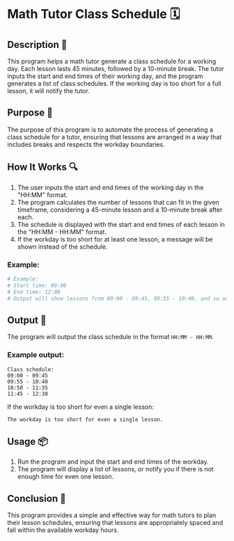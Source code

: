 # Math Tutor Class Schedule 🗓️

## Description 📝

This program helps a math tutor generate a class schedule for a working day.
Each lesson lasts 45 minutes, followed by a 10-minute break.
The tutor inputs the start and end times of their working day, and the program generates a list of class schedules.
If the working day is too short for a full lesson, it will notify the tutor.

## Purpose 🎯

The purpose of this program is to automate the process of generating a class schedule for a tutor, ensuring that lessons are arranged in a way that includes breaks and respects the workday boundaries.

## How It Works 🔍

1. The user inputs the start and end times of the working day in the "HH:MM" format.
2. The program calculates the number of lessons that can fit in the given timeframe, considering a 45-minute lesson and a 10-minute break after each.
3. The schedule is displayed with the start and end times of each lesson in the "HH:MM - HH:MM" format.
4. If the workday is too short for at least one lesson, a message will be shown instead of the schedule.

### Example:

```python
# Example:
# Start time: 09:00
# End time: 12:00
# Output will show lessons from 09:00 - 09:45, 09:55 - 10:40, and so on
```

## Output 📜

The program will output the class schedule in the format `HH:MM - HH:MM`.

### Example output:

```
Class schedule:
09:00 - 09:45
09:55 - 10:40
10:50 - 11:35
11:45 - 12:30
```

If the workday is too short for even a single lesson:

```
The workday is too short for even a single lesson.
```

## Usage 📦

1. Run the program and input the start and end times of the workday.
2. The program will display a list of lessons, or notify you if there is not enough time for even one lesson.

## Conclusion 🚀

This program provides a simple and effective way for math tutors to plan their lesson schedules, ensuring that lessons are appropriately spaced and fall within the available workday hours.
